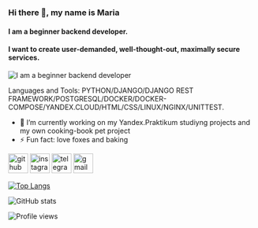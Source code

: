 ### Hi there 👋, my name is Maria
#### I am a beginner backend developer.
#### I want to create user-demanded, well-thought-out, maximally secure services.
![I am a beginner backend developer](https://images.wallpaperscraft.ru/image/single/lisa_risunok_fon_yazyk_66520_2560x1080.jpg)


Languages and Tools: PYTHON/DJANGO/DJANGO REST FRAMEWORK/POSTGRESQL/DOCKER/DOCKER-COMPOSE/YANDEX.CLOUD/HTML/CSS/LINUX/NGINX/UNITTEST.

- 🔭 I’m currently working on my Yandex.Praktikum studiyng projects and my own cooking-book pet project 
- ⚡ Fun fact: love foxes and baking 


[<img src='https://cdn.jsdelivr.net/npm/simple-icons@3.0.1/icons/github.svg' alt='github' height='40'>](https://github.com/Maliarda)  [<img src='https://cdn.jsdelivr.net/npm/simple-icons@3.0.1/icons/instagram.svg' alt='instagram' height='40'>](https://www.instagram.com/marie_maliarda/)  [<img src='https://cdn.jsdelivr.net/npm/simple-icons@3.0.1/icons/telegram.svg' alt='telegram' height='40'>](marie_maliarda)  [<img src='https://cdn.jsdelivr.net/npm/simple-icons@3.0.1/icons/gmail.svg' alt='gmail' height='40'>](m4ria.pirogova@gmail.com)  

[![Top Langs](https://github-readme-stats.vercel.app/api/top-langs/?username=Maliarda)](https://github.com/anuraghazra/github-readme-stats)

![GitHub stats](https://github-readme-stats.vercel.app/api?username=Maliarda&show_icons=true&count_private=true)  

![Profile views](https://gpvc.arturio.dev/Maliarda)  
